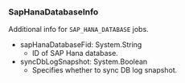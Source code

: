 ### SapHanaDatabaseInfo
Additional info for `SAP_HANA_DATABASE` jobs.

- sapHanaDatabaseFid: System.String
  - ID of SAP Hana database.
- syncDbLogSnapshot: System.Boolean
  - Specifies whether to sync DB log snapshot.
